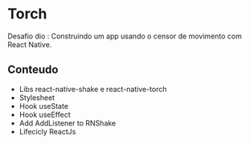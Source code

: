 
# Torch

Desafio dio : Construindo um app usando o censor de movimento com React Native.

## Conteudo

- Libs  react-native-shake e react-native-torch
- Stylesheet
- Hook useState
- Hook useEffect
- Add AddListener to RNShake
- Lifecicly ReactJs
